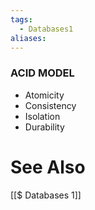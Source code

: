 ```yaml
---
tags:
  - Databases1
aliases:
---
```

### ACID MODEL
- Atomicity
- Consistency
- Isolation
- Durability


# See Also
[[$ Databases 1]]

